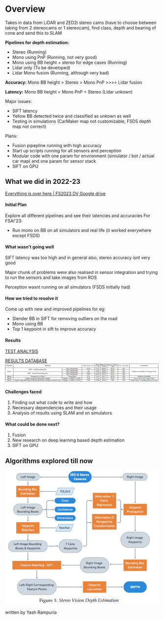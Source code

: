 # Overview

Takes in data from LiDAR and ZED2i stereo cams (have to choose between taking from 2 stereocams or 1 stereocam), find class, depth and bearing of cone and send this to SLAM

**Pipelines for depth estimation:**

- Stereo (Running)
- Mono using PnP (Running, not very good)
- Mono using BB height + stereo for edge cases (Running)
- Lidar only (To be developed)
- Lidar Mono fusion (Running, although very bad)

**Accuracy:** Mono BB height > Stereo > Mono PnP >>>> Lidar fusion

**Latency:** Mono BB height < Mono PnP < Stereo (Lidar unkown)

Major issues:

- SIFT latency
- Yellow BB detected twice and classified as unkown as well
- Testing in simulations (CarMaker map not customizable, FSDS depth map not correct)

Plans:

- Fusion pipepline running with high accuracy
- Start up scripts running for all sensors and perception
- Modular code with one param for environment (simulator / bot / actual car map) and one param for sensor stack
- SIFT on GPU


## What we did in 2022-23
[Everything is over here | FS2023 DV Google drive](https://drive.google.com/drive/folders/1uytmMQZ6OIU8GvSoflgg-gTA-Q-w-dff?usp=drive_link)

<!-- **TL;DR:**

(*Add a contents sections here, and link to the sections below.*) -->

#### Initial Plan 

Explore all different pipelines and see their latencies and accuracies
For FSAI'23:

- Run mono on BB on all simulators and real life (it worked everywhere except FSDS)

#### What wasn't going well
SIFT latency was too high and in general also, stereo accuracy isnt very good

Major chunk of problems were also realised in sensor integration and trying to run the sensors and take images from ROS

Perception wasnt running on all simulators (FSDS initially had)

#### How we tried to resolve it

Come up with new and improved pipelines
for eg:

- Slender BB in SIFT for removing outliers on the road
- Mono using BB
- Top 1 keypoint in sift to improve accuracy

#### Results
[TEST ANALYSIS](https://docs.google.com/document/d/1DjbddiCy1eq-4h39NRJdKfY5A1mYQLK_NXnZZhUIR6s/edit?usp=drive_link)

[RESULTS DATABASE](https://docs.google.com/spreadsheets/d/1rsW-HaELM-i9SkwVesPqJ5heiMxQTBVtV0hdAOH5Cd4/edit?usp=drive_link)
![Alt text](image-1.png)

#### Challenges faced
1. Finding out what code to write and how
2. Necessary dependencies and their usage
3. Analysis of results using SLAM and on simulators

#### What could be done next?
1. Fusion
2. New research on deep learning based depth estimation
3. SIFT on GPU

## Algorithms explored till now
<!-- All the different pipelines and each of their working -->
![Alt text](image.png)

written by Yash Rampuria